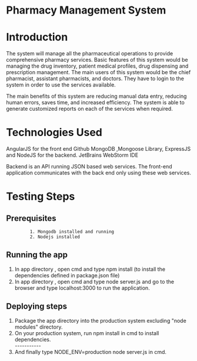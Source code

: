 # Pharmacy Management System

# Introduction

The system will manage all the pharmaceutical operations to provide comprehensive pharmacy services. Basic features of this system would be managing the drug inventory, patient medical profiles, drug dispensing and prescription management. The main users of this system would be the chief pharmacist, assistant pharmacists, and doctors. They have to login to the system in order to use the services available.

The main benefits of this system are reducing manual data entry, reducing human errors, saves time, and increased efficiency. The system is able to generate customized reports on each of the services when required.

# Technologies Used

AngularJS for the front end
Github 
MongoDB ,Mongoose Library,  ExpressJS and NodeJS for the backend.
JetBrains WebStorm IDE

Backend is an API running JSON based web services. The front-end application communicates with the back end only using these web services. 

# Testing Steps

Prerequisites
----------------
             1. Mongodb installed and running
             2. Nodejs installed

Running the app 
--------------   
1. In app directory , open cmd and type npm install (to install the dependencies defined in package.json file)
1. In app directory , open cmd and type node server.js and go to the browser and type localhost:3000 to run the application.  

Deploying steps
---------------

1. Package the app directory into the production system excluding "node modules" directory.
2. On your production system, run  npm install in cmd to install dependencies.  
                                   -----------
3. And finally type NODE_ENV=production node server.js in cmd.
      

